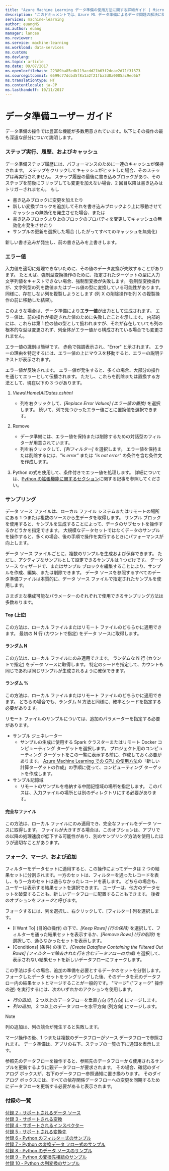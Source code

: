```yaml
---
title: "Azure Machine Learning データ準備の使用方法に関する詳細ガイド | Microsoft Docs"
description: "このドキュメントでは、Azure ML データ準備によるデータ問題の解決に関する概要と詳細を示します"
services: machine-learning
author: euangMS
ms.author: euang
manager: lanceo
ms.reviewer: 
ms.service: machine-learning
ms.workload: data-services
ms.custom: 
ms.devlang: 
ms.topic: article
ms.date: 09/07/2017
ms.openlocfilehash: 22389ba85edb119acdd21b63f2deae2d71f31373
ms.sourcegitcommit: 6699c77dcbd5f8a1a2f21fba3d0a0005ac9ed6b7
ms.translationtype: HT
ms.contentlocale: ja-JP
ms.lasthandoff: 10/11/2017
---
```

# <a name="data-preparation-user-guide"></a>データ準備ユーザー ガイド 
データ準備の操作では豊富な機能が多数用意されています。以下にその操作の最も深遠な部分について説明します。

### <a name="step-execution-history-and-caching"></a>ステップ実行、履歴、およびキャッシュ 
データ準備ステップ履歴には、パフォーマンスのために一連のキャッシュが保持されます。 ステップをクリックしてキャッシュがヒットした場合、そのステップは再実行されません。 ステップ履歴の最後に書き込みブロックがあり、そのステップを前後にフリップしても変更を加えない場合、2 回目以降は書き込みはトリガーされません。 もし 
- 書き込みブロックに変更を加えたり
- 新しい変換ブロックを追加してそれを書き込みブロックより上に移動させてキャッシュの無効化を発生させた場合、または
- 書き込みブロックより上のブロックのプロパティを変更してキャッシュの無効化を発生させたり
- サンプルの更新を選択した場合 (したがってすべてのキャッシュを無効化)

新しい書き込みが発生し、前の書き込みを上書きします。

### <a name="error-values"></a>エラー値

入力値を適切に処理できないために、その値のデータ変換が失敗することがあります。 たとえば、強制型変換操作のために、指定されたターゲットの型に入力文字列値をキャストできない場合、強制型変換が失敗します。 強制型変換操作が、文字列型の列を数値またはブール値の型に変換している可能性があります。 同様に、存在しない列を複製しようとします (列 X の削除操作を列 X の複製操作の前に移動した結果)。

このような場合は、データ準備により**エラー値**が出力として生成されます。 エラー値は、前の操作が指定された値のために失敗したことを示します。 内部的には、これらは第 1 位の値の型として扱われますが、それが存在していても列の根本的な型は変更されず、列全体がエラー値から構成されている場合でも変更されません。

エラー値の識別は簡単です。 赤色で強調表示され、"Error" と示されます。 エラーの理由を特定するには、エラー値の上にマウスを移動すると、エラーの説明テキストが表示されます。

エラー値が反映されます。 エラー値が発生すると、多くの場合、大部分の操作を通じてエラーとして伝播されます。 ただし、これらを削除または置換する方法として、現在以下の 3 つがあります。

1) *Views\\Home\\AllDates.cshtml*
    -  列を右クリックして、*[Replace Error Values] (エラー値の置換)* を選択します。 続いて、列で見つかったエラー値ごとに置換値を選択できます。

2) Remove
    - データ準備には、エラー値を保持または削除するための対話型のフィルターが用意されています。
    - 列を右クリックして、*[列フィルター]* を選択します。 エラー値を保持または削除するには、*"is error"* または *"is not error"* の条件を含む条件文を作成します。

3) Python の式を使用して、条件付きでエラー値を処理します。 詳細については、[Python の拡張機能に関するセクション](data-prep-python-extensibility-overview.md)に関する記事を参照してください。

### <a name="sampling"></a>サンプリング
データ ソース ファイルは、ローカル ファイル システムまたはリモートの場所にある 1 つまたは複数のソースから生データを取得します。 サンプル ブロックを使用すると、サンプルを生成することによって、データのサブセットを操作するかどうかを指定できます。 大規模なデータセットではなくデータのサンプルを操作すると、多くの場合、後の手順で操作を実行するときにパフォーマンスが向上します。

データ ソース ファイルごとに、複数のサンプルを生成および保存できます。 ただし、アクティブなサンプルとして設定できるサンプルは 1 つだけです。 データ ソース ウィザードで、またはサンプル ブロックを編集することにより、サンプルを作成、編集、または削除できます。 データ ソースを参照するすべてのデータ準備ファイルは本質的に、データ ソース ファイルで指定されたサンプルを使用します。

さまざまな構成可能なパラメーターのそれぞれで使用できるサンプリング方法は多数あります。

#### <a name="top"></a>Top (上位)
この方法は、ローカル ファイルまたはリモート ファイルのどちらかに適用できます。 最初の N 行 (カウントで指定) をデータ ソースに取得します。

#### <a name="random-n"></a>ランダム N 
この方法は、ローカル ファイルにのみ適用できます。 ランダムな N 行 (カウントで指定) をデータ ソースに取得します。 特定のシードを指定して、カウントも同じであれば同じサンプルが生成されるように確保できます。

#### <a name="random-"></a>ランダム % 
この方法は、ローカル ファイルまたはリモート ファイルのどちらかに適用できます。 どちらの場合でも、ランダム N 方法と同様に、確率とシードを指定する必要があります。

リモート ファイルのサンプルについては、追加のパラメーターを指定する必要があります。

- サンプル ジェネレーター 
  - サンプルの生成に使用する Spark クラスターまたはリモート Docker コンピューティング ターゲットを選択します。 プロジェクト用のコンピューティング ターゲットをこの一覧に表示する前に、作成しておく必要があります。 [Azure Machine Learning での GPU の使用方法](how-to-use-gpu.md)の「新しい計算ターゲットの作成」の手順に従って、コンピューティング ターゲットを作成します。
- サンプル記憶域 
  - リモートのサンプルを格納する中間記憶域の場所を指定します。 このパスは、入力ファイルの場所とは別のディレクトリにする必要があります。

#### <a name="full-file"></a>完全なファイル 
この方法は、ローカル ファイルにのみ適用でき、完全なファイルをデータ ソースに取得します。 ファイルが大きすぎる場合は、このオプションは、アプリでの以降の処理速度が低下する可能性があり、別のサンプリング方法を使用したほうが適切なことがあります。


### <a name="forking-merging-and-appending"></a>フォーク、マージ、および追加

フィルターをデータセットに適用すると、この操作によってデータは 2 つの結果セットに分割されます。一方のセットは、フィルターを通ったレコードを表し、もう一方のセットは通らなかったレコードを表します。 どちらの場合も、ユーザーは表示する結果セットを選択できます。 ユーザーは、他方のデータセットを破棄することも、新しいデータフローに配置することもできます。 後者のオプションを*フォーク*と呼びます。

フォークするには、列を選択し、右クリックして、[フィルター] 列を選択します。
- [I Want To] (目的の操作) の下で、*[Keep Rows] (行の保持)* を選択して、フィルターを通った結果セットを表示するか、*[Remove Rows] (行の削除)* を選択して、通らなかったセットを表示します。
- [Conditions] (条件) の後で、*[Create Dataflow Containing the Filtered Out Rows] (フィルターで除去された行を含むデータフローの作成)* を選択して、表示されない結果セットを新しいデータフローにフォークします。


この手法は多くの場合、追加の準備を必要とするデータのセットを分割します。 フォークしたデータ セットをラングリングした後、そのデータを元のデータフロー内の結果セットとマージすることが一般的です。 "マージ" ("フォーク" 操作の逆) を実行するには、次のいずれかのアクションを使用します。
- *行の追加*。 2 つ以上のデータフローを垂直方向 (行方向) にマージします。 
- *列の追加*。 2 つ以上のデータフローを水平方向 (列方向) にマージします。


>[!NOTE]
>列の追加は、列の競合が発生すると失敗します。


マージ操作の後、1 つまたは複数のデータフローがソース データフローで参照されます。 データ準備は、アプリの右下、ステップの一覧の下に通知を表示します。


参照先のデータフローを操作すると、参照先のデータフローから使用されるサンプルを更新するように親データフローが要求されます。 その場合、確認のダイアログ ボックスが、右下のデータフロー参照通知に置き換わります。 そのダイアログ ボックスには、すべての依存関係データフローへの変更を同期するためにデータフローを更新する必要があると表示されます。

### <a name="list-of-appendices"></a>付録の一覧 
[付録 2 - サポートされるデータ ソース](data-prep-appendix2-supported-data-sources.md)  
[付録 3 - サポートされる変換](data-prep-appendix3-supported-transforms.md)  
[付録 4 - サポートされるインスペクター](data-prep-appendix4-supported-inspectors.md)  
[付録 5 - サポートされる変換先](data-prep-appendix5-supported-destinations.md)  
[付録 6 - Python のフィルター式のサンプル](data-prep-appendix6-sample-filter-expressions-python.md)  
[付録 7 - Python の変換データ フロー式のサンプル](data-prep-appendix7-sample-transform-data-flow-python.md)  
[付録 8 - Python のデータ ソースのサンプル](data-prep-appendix8-sample-source-connections-python.md)  
[付録 9 - Python の変換先接続のサンプル](data-prep-appendix9-sample-destination-connections-python.md)  
[付録 10 - Python の列変換のサンプル](data-prep-appendix10-sample-custom-column-transforms-python.md)  
